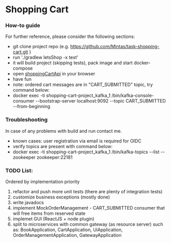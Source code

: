 # Shopping Cart

### How-to guide
For further reference, please consider the following sections:

* git clone project repo (e.g. https://github.com/Mintas/task-shopping-cart.git )
* run './gradlew letsShop -x test'
* it will build project (skipping tests), pack image and start docker-compose
* open [shoppingCartApi](http://localhost:8080/swagger-ui/index.html) in your browser
* have fun
* note: ordered cart messages are in "CART_SUBMITTED" topic, try command below:
* docker exec -ti shopping-cart-project_kafka_1 /bin/kafka-console-consumer --bootstrap-server localhost:9092 --topic CART_SUBMITTED --from-beginning


### Troubleshooting
In case of any problems with build and run contact me.
* known cases: user registration via email is required for OIDC
* verify topics are present with command below:
* docker exec -ti shopping-cart-project_kafka_1 /bin/kafka-topics --list --zookeeper zookeeper:22181


### TODO List:
Ordered by implementation priority
1. refactor and push more unit tests (there are plenty of integration tests)
2. customize business exceptions (mostly done)
3. write javadocs
4. implement MockOrderManagement - CART_SUBMITTED consumer that will free items from reserved state
5. implemet GUI (ReactJS  + node plugin)
6. split to microservices with common gateway (as resource server) such as:
 BookApplication, CartApplication, UiApplication, OrderManagementApplication, GatewayApplication
